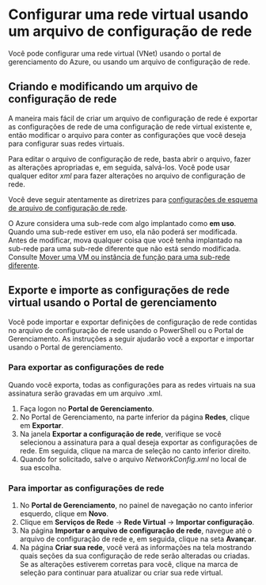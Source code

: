 <properties 
	pageTitle="Configurar uma rede virtual usando um arquivo de configuração de rede" 
	description="Instruções para exportar e importar um arquivo de configuração de rede no Portal de gerenciamento para criar ou modificar as redes virtuais. " 
	services="virtual-network" 
	documentationCenter="" 
	authors="jimdial" 
	manager="carmonm" 
	editor="tysonn"/>

<tags
	ms.service="virtual-network"
	ms.devlang="na"
	ms.topic="article"
	ms.tgt_pltfrm="na"
	ms.workload="infrastructure-services" 
	ms.date="03/15/2016"
	ms.author="jdial"/>

# Configurar uma rede virtual usando um arquivo de configuração de rede

Você pode configurar uma rede virtual (VNet) usando o portal de gerenciamento do Azure, ou usando um arquivo de configuração de rede.

## Criando e modificando um arquivo de configuração de rede 
A maneira mais fácil de criar um arquivo de configuração de rede é exportar as configurações de rede de uma configuração de rede virtual existente e, então modificar o arquivo para conter as configurações que você deseja para configurar suas redes virtuais.

Para editar o arquivo de configuração de rede, basta abrir o arquivo, fazer as alterações apropriadas e, em seguida, salvá-los. Você pode usar qualquer editor *xml* para fazer alterações no arquivo de configuração de rede.

Você deve seguir atentamente as diretrizes para [configurações de esquema de arquivo de configuração de rede](https://msdn.microsoft.com/library/azure/jj157100.aspx).

O Azure considera uma sub-rede com algo implantado como **em uso**. Quando uma sub-rede estiver em uso, ela não poderá ser modificada. Antes de modificar, mova qualquer coisa que você tenha implantado na sub-rede para uma sub-rede diferente que não está sendo modificada. Consulte [Mover uma VM ou instância de função para uma sub-rede diferente](virtual-networks-move-vm-role-to-subnet.md).

## Exporte e importe as configurações de rede virtual usando o Portal de gerenciamento  
Você pode importar e exportar definições de configuração de rede contidas no arquivo de configuração de rede usando o PowerShell ou o Portal de Gerenciamento. As instruções a seguir ajudarão você a exportar e importar usando o Portal de gerenciamento.

### Para exportar as configurações de rede
Quando você exporta, todas as configurações para as redes virtuais na sua assinatura serão gravadas em um arquivo .xml.

1. Faça logon no **Portal de Gerenciamento**.
2. No Portal de Gerenciamento, na parte inferior da página **Redes**, clique em **Exportar**.
3. Na janela **Exportar a configuração de rede**, verifique se você selecionou a assinatura para a qual deseja exportar as configurações de rede. Em seguida, clique na marca de seleção no canto inferior direito.
4. Quando for solicitado, salve o arquivo *NetworkConfig.xml* no local de sua escolha.


### Para importar as configurações de rede

1. No **Portal de Gerenciamento**, no painel de navegação no canto inferior esquerdo, clique em **Novo**.
2. Clique em **Serviços de Rede** -> **Rede Virtual** -> **Importar configuração**.
3. Na página **Importar o arquivo de configuração de rede**, navegue até o arquivo de configuração de rede e, em seguida, clique na seta **Avançar**.
4. Na página **Criar sua rede**, você verá as informações na tela mostrando quais seções da sua configuração de rede serão alteradas ou criadas. Se as alterações estiverem corretas para você, clique na marca de seleção para continuar para atualizar ou criar sua rede virtual.

<!---HONumber=AcomDC_0810_2016-->